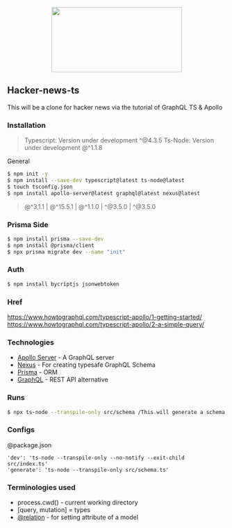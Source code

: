 <div align="center" display="flex">

<img src="https://phasrmedia.com/wp-content/uploads/2021/01/Funniest-Michael-Scott-Quotes-1-1.png" width="300" height="150"/>
</div>

## Hacker-news-ts

This will be a clone for hacker news via the tutorial of GraphQL TS &amp; Apollo

### Installation

> Typescript: Version under development ^@4.3.5
> Ts-Node: Version under development @^1.1.8

General

```bash
$ npm init -y
$ npm install --save-dev typescript@latest ts-node@latest
$ touch tsconfig.json
$ npm install apollo-server@latest graphql@latest nexus@latest

```

> @^3.1.1 | @^15.5.1 | @^1.1.0 | ^@3.5.0 | ^@3.5.0

### Prisma Side

```bash
$ npm install prisma --save-dev
$ npm install @prisma/client
$ npx prisma migrate dev --name "init"
```

### Auth

```bash
$ npm install bycriptjs jsonwebtoken

```

### Href

https://www.howtographql.com/typescript-apollo/1-getting-started/
https://www.howtographql.com/typescript-apollo/2-a-simple-query/

### Technologies

- [Apollo Server](https://github.com/apollographql/apollo-server/tree/main/packages/apollo-server) - A GraphQL server
- [Nexus](https://github.com/graphql-nexus/nexus) - For creating typesafe GraphQL Schema
- [Prisma](https://www.prisma.io/docs) - ORM
- [GraphQL](https://www.howtographql.com/) - REST API alternative

### Runs

```bash
$ npx ts-node --transpile-only src/schema /This will generate a schema and typegen
```

### Configs

@package.json

```
'dev': 'ts-node --transpile-only --no-notify --exit-child src/index.ts'
'generate': 'ts-node --transpile-only src/schema.ts'
```

### Terminologies used

- process.cwd() - current working directory
- [query, mutation] = types
- [@relation](https://www.prisma.io/docs/concepts/components/prisma-schema/relations#the-relation-attribute) - for setting attribute of a model
